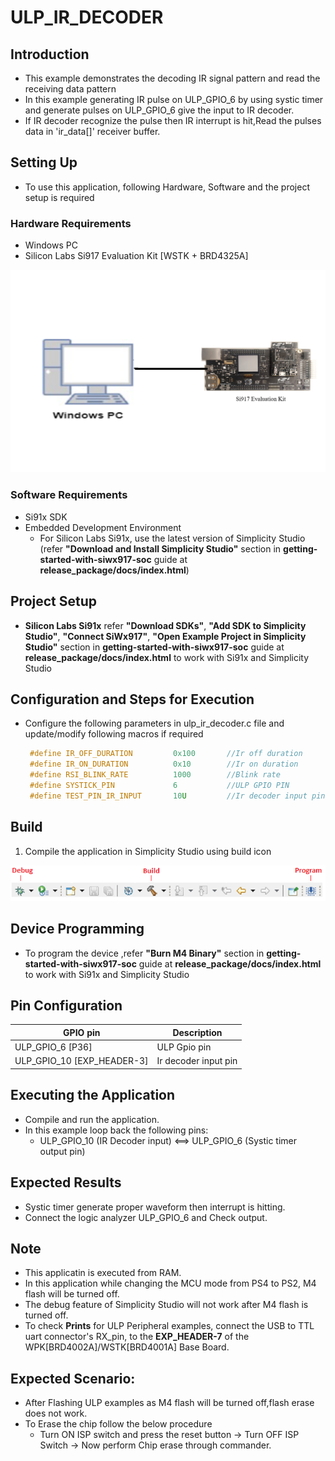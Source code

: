 # ULP_IR_DECODER

## Introduction 

- This example demonstrates the decoding IR signal pattern and read the receiving data pattern
- In this example generating IR pulse on ULP_GPIO_6 by using systic timer and generate pulses on ULP_GPIO_6
give the input to IR decoder.
- If IR decoder recognize the pulse then IR interrupt is hit,Read the pulses data in  'ir_data[]' 
receiver buffer.


## Setting Up 
- To use this application, following Hardware, Software and the project setup is required

### Hardware Requirements
  - Windows PC 
  - Silicon Labs Si917 Evaluation Kit [WSTK + BRD4325A]
  
![Figure: Introduction](resources/readme/image505a.png)

### Software Requirements
  - Si91x SDK
  - Embedded Development Environment
    - For Silicon Labs Si91x, use the latest version of Simplicity Studio (refer **"Download and Install Simplicity Studio"** section in **getting-started-with-siwx917-soc** guide at **release_package/docs/index.html**)
  
## Project Setup
- **Silicon Labs Si91x** refer **"Download SDKs"**, **"Add SDK to Simplicity Studio"**, **"Connect SiWx917"**, **"Open Example Project in Simplicity Studio"** section in **getting-started-with-siwx917-soc** guide at **release_package/docs/index.html** to work with Si91x and Simplicity Studio

## Configuration and Steps for Execution
- Configure the following parameters in ulp_ir_decoder.c file and update/modify following macros if required
   ```C
    #define IR_OFF_DURATION         0x100       //Ir off duration
    #define IR_ON_DURATION          0x10        //Ir on duration
    #define RSI_BLINK_RATE          1000        //Blink rate
    #define SYSTICK_PIN             6           //ULP GPIO PIN
    #define TEST_PIN_IR_INPUT       10U         //Ir decoder input pin
   ``` 


## Build 
1. Compile the application in Simplicity Studio using build icon

![Figure: Build run and Debug](resources/readme/image505c.png)

## Device Programming
- To program the device ,refer **"Burn M4 Binary"** section in **getting-started-with-siwx917-soc** guide at **release_package/docs/index.html** to work with Si91x and Simplicity Studio


## Pin Configuration
|GPIO pin | Description|
|--- | ---|
|ULP_GPIO_6 [P36]|ULP Gpio pin|
|ULP_GPIO_10 [EXP_HEADER-3]|Ir decoder input pin|

## Executing the Application
 - Compile and run the application.
 - In this example loop back the following pins:
    - ULP_GPIO_10 (IR Decoder input) <==> ULP_GPIO_6 (Systic timer output pin)

## Expected Results 
 - Systic timer generate proper waveform then interrupt is hitting.
 - Connect the logic analyzer ULP_GPIO_6 and Check output.

## Note
 - This applicatin is executed from RAM.
 - In this application while changing the MCU mode from PS4 to PS2, M4 flash will be turned off.
 - The debug feature of Simplicity Studio will not work after M4 flash is turned off.
 - To check **Prints** for ULP Peripheral examples, connect the USB to TTL uart connector's RX_pin, 
    to the **EXP_HEADER-7** of the WPK[BRD4002A]/WSTK[BRD4001A] Base Board.

## Expected Scenario:
 - After Flashing ULP examples as M4 flash will be turned off,flash erase does not work.
 - To Erase the chip follow the below procedure
   - Turn ON ISP switch and press the reset button → Turn OFF ISP Switch → Now perform Chip erase 
      through commander.
